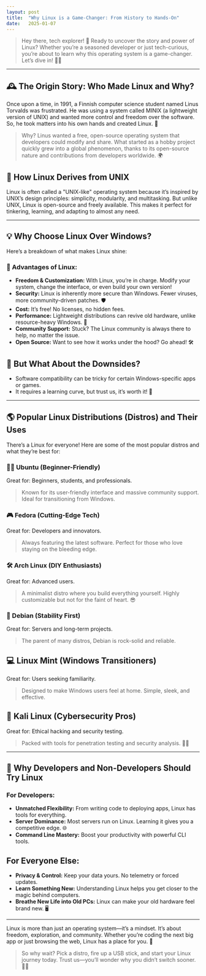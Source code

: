 ```yaml
---
layout: post
title:  "Why Linux is a Game-Changer: From History to Hands-On"
date:   2025-01-07
---
```

> Hey there, tech explorer! 🌟 Ready to uncover the story and power of Linux? Whether you’re a seasoned developer or just tech-curious, you’re about to learn why this operating system is a game-changer. Let’s dive in! 🐧✨

---
## 🕰️ The Origin Story: Who Made Linux and Why?

Once upon a time, in 1991, a Finnish computer science student named Linus Torvalds was frustrated. He was using a system called MINIX (a lightweight version of UNIX) and wanted more control and freedom over the software. So, he took matters into his own hands and created Linux. 🌟

> Why? Linus wanted a free, open-source operating system that developers could modify and share. What started as a hobby project quickly grew into a global phenomenon, thanks to its open-source nature and contributions from developers worldwide. 🌍

## 🧬 How Linux Derives from UNIX

Linux is often called a "UNIX-like" operating system because it’s inspired by UNIX’s design principles: simplicity, modularity, and multitasking. But unlike UNIX, Linux is open-source and freely available. This makes it perfect for tinkering, learning, and adapting to almost any need.

---
## 💡 Why Choose Linux Over Windows?
Here’s a breakdown of what makes Linux shine:

### 🎯 Advantages of Linux:

* **Freedom & Customization:** With Linux, you’re in charge. Modify your system, change the interface, or even build your own version!
* **Security:** Linux is inherently more secure than Windows. Fewer viruses, more community-driven patches. 🛡️
* **Cost:** It’s free! No licenses, no hidden fees.
* **Performance:** Lightweight distributions can revive old hardware, unlike resource-heavy Windows. 🚀
* **Community Support:** Stuck? The Linux community is always there to help, no matter the issue.
* **Open Source:** Want to see how it works under the hood? Go ahead! 🛠️

## 🚨 But What About the Downsides?

* Software compatibility can be tricky for certain Windows-specific apps or games.
* It requires a learning curve, but trust us, it’s worth it! 🙌

---
## 🌎 Popular Linux Distributions (Distros) and Their Uses
There’s a Linux for everyone! Here are some of the most popular distros and what they’re best for:

### 🧑‍💻 Ubuntu (Beginner-Friendly)
Great for: Beginners, students, and professionals.
> Known for its user-friendly interface and massive community support. Ideal for transitioning from Windows.

### 🎮 Fedora (Cutting-Edge Tech)
Great for: Developers and innovators.
> Always featuring the latest software. Perfect for those who love staying on the bleeding edge.

### 🛠️ Arch Linux (DIY Enthusiasts)
Great for: Advanced users.
> A minimalist distro where you build everything yourself. Highly customizable but not for the faint of heart. 😎

### 🏰 Debian (Stability First)
Great for: Servers and long-term projects.
> The parent of many distros, Debian is rock-solid and reliable.

## 💻 Linux Mint (Windows Transitioners)
Great for: Users seeking familiarity.
> Designed to make Windows users feel at home. Simple, sleek, and effective.

## 🔬 Kali Linux (Cybersecurity Pros)
Great for: Ethical hacking and security testing.
> Packed with tools for penetration testing and security analysis. 🕵️‍♂️


---

## 🐧 Why Developers and Non-Developers Should Try Linux
### For Developers:
* **Unmatched Flexibility:** From writing code to deploying apps, Linux has tools for everything.
* **Server Dominance:** Most servers run on Linux. Learning it gives you a competitive edge. 🌐
* **Command Line Mastery:** Boost your productivity with powerful CLI tools.

## For Everyone Else:
* **Privacy & Control:** Keep your data yours. No telemetry or forced updates.
* **Learn Something New:** Understanding Linux helps you get closer to the magic behind computers.
* **Breathe New Life into Old PCs:** Linux can make your old hardware feel brand new. 🖥️

---
Linux is more than just an operating system—it’s a mindset. It’s about freedom, exploration, and community. Whether you’re coding the next big app or just browsing the web, Linux has a place for you. 🌟
> So why wait? Pick a distro, fire up a USB stick, and start your Linux journey today. Trust us—you’ll wonder why you didn’t switch sooner. 🚀🐧